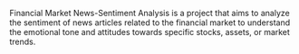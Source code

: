 Financial Market News-Sentiment Analysis  is a project that aims to analyze the sentiment of news articles related to the financial market to understand the emotional tone and attitudes towards specific stocks, assets, or market trends.
